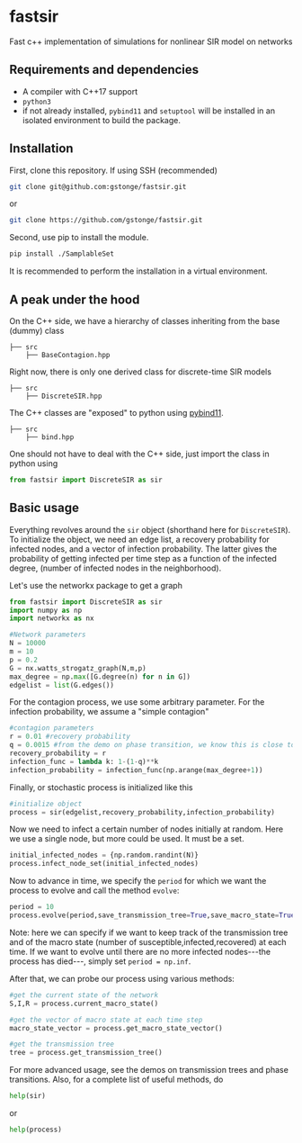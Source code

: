 # fastsir

Fast c++ implementation of simulations for nonlinear SIR model on networks

## Requirements and dependencies

* A compiler with C++17 support
* `python3`
* if not already installed, `pybind11` and `setuptool` will be installed in an isolated environment
  to build the package.

## Installation

First, clone this repository. If using SSH (recommended)
```bash
git clone git@github.com:gstonge/fastsir.git
```
or

```bash
git clone https://github.com/gstonge/fastsir.git
```

Second, use pip to install the module.
```bash
pip install ./SamplableSet
```
It is recommended to perform the installation in a virtual environment.

## A peak under the hood

On the C++ side, we have a hierarchy of classes inheriting from the base (dummy) class
```
├── src
    ├── BaseContagion.hpp
```

Right now, there is only one derived class for discrete-time SIR models
```
├── src
    ├── DiscreteSIR.hpp
```

The C++ classes are "exposed" to python using [pybind11](https://pybind11.readthedocs.io/en/stable/index.html).
```
├── src
    ├── bind.hpp
```

One should not have to deal with the C++ side, just import the class in python using
```python
from fastsir import DiscreteSIR as sir
```

## Basic usage

Everything revolves around the `sir` object (shorthand here for `DiscreteSIR`).
To initialize the object, we need an edge list, a recovery probability for infected nodes, and a
vector of infection probability. The latter gives the probability of getting infected per time step
as a function of the infected degree, (number of infected nodes in the neighborhood).

Let's use the networkx package to get a graph

```python
from fastsir import DiscreteSIR as sir
import numpy as np
import networkx as nx

#Network parameters
N = 10000
m = 10
p = 0.2
G = nx.watts_strogatz_graph(N,m,p)
max_degree = np.max([G.degree(n) for n in G])
edgelist = list(G.edges())
```

For the contagion process, we use some arbitrary parameter. For the infection probability, we assume
a "simple contagion"
```python
#contagion parameters
r = 0.01 #recovery probability
q = 0.0015 #from the demo on phase transition, we know this is close to criticality
recovery_probability = r
infection_func = lambda k: 1-(1-q)**k
infection_probability = infection_func(np.arange(max_degree+1))
```

Finally, or stochastic process is initialized like this
```python
#initialize object
process = sir(edgelist,recovery_probability,infection_probability)
```

Now we need to infect a certain number of nodes initially at random. Here we use a single node, but
more could be used. It must be a set.
```python
initial_infected_nodes = {np.random.randint(N)}
process.infect_node_set(initial_infected_nodes)
```

Now to advance in time, we specify the `period` for which we want the process to evolve and call the
method `evolve`:
```python
period = 10
process.evolve(period,save_transmission_tree=True,save_macro_state=True)
```
Note: here we can specify if we want to keep track of the transmission tree and of the macro state
(number of susceptible,infected,recovered) at each time.
If we want to evolve until there are no more infected nodes---the process has died---, simply set
`period = np.inf`.

After that, we can probe our process using various methods:
```python
#get the current state of the network
S,I,R = process.current_macro_state()

#get the vector of macro state at each time step
macro_state_vector = process.get_macro_state_vector()

#get the transmission tree
tree = process.get_transmission_tree()
```

For more advanced usage, see the demos on transmission trees and phase transitions.
Also, for a complete list of useful methods, do
```python
help(sir)
```
or
```python
help(process)
```

